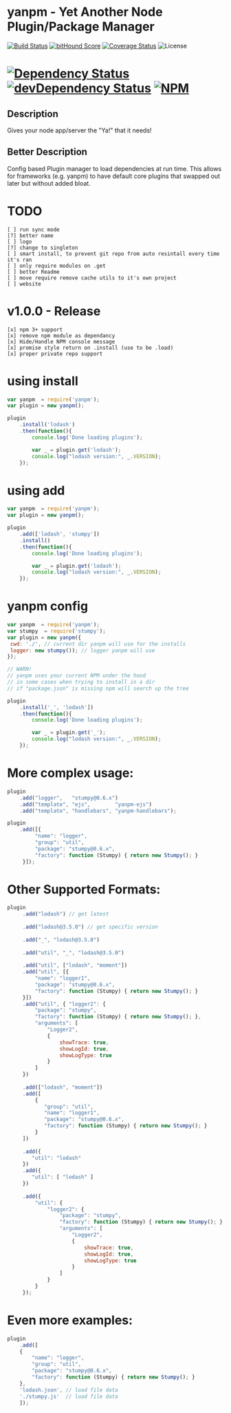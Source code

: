 # yanpm - Yet Another Node Plugin/Package Manager
[![Build Status](https://secure.travis-ci.org/jstty/yanpm.png?branch=master)](http://travis-ci.org/jstty/yanpm)
[![bitHound Score](https://www.bithound.io/github/jstty/yanpm/badges/score.svg?branch=master)](https://www.bithound.io/github/jstty/yanpm)
[![Coverage Status](https://coveralls.io/repos/jstty/yanpm/badge.svg?service=github&branch=master)](https://coveralls.io/github/jstty/yanpm?branch=master)
![License](https://img.shields.io/npm/l/yanpm.svg?branch=master)

[![Dependency Status](https://david-dm.org/jstty/yanpm.png?theme=shields.io&branch=master)](https://david-dm.org/jstty/yanpm)
[![devDependency Status](https://david-dm.org/jstty/yanpm/dev-status.png?theme=shields.io&branch=master)](https://david-dm.org/jstty/yanpm#info=devDependencies)
[![NPM](https://nodei.co/npm/yanpm.png)](https://nodei.co/npm/yanpm/)
==========================

## Description
Gives your node app/server the "Ya!" that it needs!

## Better Description
Config based Plugin manager to load dependencies at run time.
This allows for frameworks (e.g. yanpm) to have default core plugins that swapped out later but without added bloat.

# TODO
    [ ] run sync mode
    [?] better name
    [ ] logo
    [?] change to singleton
    [ ] smart install, to prevent git repo from auto resintall every time it's ran
    [ ] only require modules on .get
    [ ] better Readme
    [ ] move require remove cache utils to it's own project
    [ ] website

# v1.0.0 - Release
    [x] npm 3+ support
    [x] remove npm module as dependancy
    [x] Hide/Handle NPM console message
    [x] promise style return on .install (use to be .load)
    [x] proper private repo support

# using install
```javascript
var yanpm  = require('yanpm');
var plugin = new yanpm();

plugin
    .install('lodash')
    .then(function(){
        console.log('Done loading plugins');

        var _ = plugin.get('lodash');
        console.log("lodash version:", _.VERSION);
    });
```

# using add
```javascript
var yanpm  = require('yanpm');
var plugin = new yanpm();

plugin
    .add(['lodash', 'stumpy'])
    .install()
    .then(function(){
        console.log('Done loading plugins');

        var _ = plugin.get('lodash');
        console.log("lodash version:", _.VERSION);
    });
```

# yanpm config
```javascript
var yanpm  = require('yanpm');
var stumpy  = require('stumpy');
var plugin = new yanpm({
 cwd: './', // current dir yanpm will use for the installs
 logger: new stumpy()); // logger yanpm will use
});

// WARN!
// yanpm uses your current NPM under the hood
// in some cases when trying to install in a dir
// if "package.json" is missing npm will search up the tree

plugin
    .install('_', 'lodash'])
    .then(function(){
        console.log('Done loading plugins');

        var _ = plugin.get('_');
        console.log("lodash version:", _.VERSION);
    });
```

# More complex usage:
```javascript
plugin
    .add("logger",   "stumpy@0.6.x")
    .add("template", "ejs",        "yanpm-ejs")
    .add("template", "handlebars", "yanpm-handlebars");

plugin
    .add([{
         "name": "logger",
         "group": "util",
         "package": "stumpy@0.6.x",
         "factory": function (Stumpy) { return new Stumpy(); }
     }]);
```

# Other Supported Formats:
```javascript
plugin
     .add("lodash") // get latest
    
     .add("lodash@3.5.0") // get specific version
    
     .add("_", "lodash@3.5.0")
    
     .add("util", "_", "lodash@3.5.0")
    
     .add("util", ["lodash", "moment"])
     .add("util", [{
         "name": "logger1",
         "package": "stumpy@0.6.x",
         "factory": function (Stumpy) { return new Stumpy(); }
     }])
     .add("util", { "logger2": {
         "package": "stumpy",
         "factory": function (Stumpy) { return new Stumpy(); },
         "arguments": [
             "Logger2",
             {
                 showTrace: true,
                 showLogId: true,
                 showLogType: true
             }
         ]
     })
    
     .add(["lodash", "moment"])
     .add([
         {
            "group": "util",
            "name": "logger1",
            "package": "stumpy@0.6.x",
            "factory": function (Stumpy) { return new Stumpy(); }
         }
     ])
    
     .add({
        "util": "lodash"
     })
     .add({
        "util": [ "lodash" ]
     })
    
     .add({
         "util": {
             "logger2": {
                 "package": "stumpy",
                 "factory": function (Stumpy) { return new Stumpy(); },
                 "arguments": [
                     "Logger2",
                     {
                         showTrace: true,
                         showLogId: true,
                         showLogType: true
                     }
                 ]
             }
         }
     });
```

# Even more examples:
```javascript
plugin
    .add([
    {
        "name": "logger",
        "group": "util",
        "package": "stumpy@0.6.x",
        "factory": function (Stumpy) { return new Stumpy(); }
    },
    'lodash.json', // load file data
    './stumpy.js'  // load file data
    ]);
```

<!--
plugin
    .add([
    {
        "name": "basic-auth",
        "group": "route",
        "packages": "basic-auth",
        "dependencies": {
            "http": "express"
        },
        "route": {
            "setup": function(app, method, routeStr, func, options){
                var auth = function (req, res, next) {
                    function unauthorized(res) {
                        res.set('WWW-Authenticate', 'Basic realm='+(options.message || 'Authorization Required') );
                        return res.send(401);
                    }

                    var user = basicAuth(req);
                    if (!user || !user.name || !user.pass) {
                        return unauthorized(res);
                    }

                    if ( user.name === options.user &&
                         user.pass === options.pass ) {
                        return next();
                    } else {
                        return unauthorized(res);
                    }
                };

                app[ method ](routeStr, auth, func);
            }
        }
    },
    {
        "name": "ejs",
        "group": "template",
        "packages": "ejs",
        "template": {
            "isValidData": function(templateData) {
                if( templateData &&
                    (typeof templateData === 'string') &&
                    (templateData.indexOf('<%') != -1)
                ) {
                    return true;
                } else {
                    return false
                }
            },
            "isValidFileExtension": function(fileExt) {
                return fileExt === 'ejs';
            },
            "compile": function(templateData) {
                return ejs.compile(templateData);
            }
        }
    },
    {
        "name": "handlebars",
        "group": "template",
        "packages": "handlebars",
        "template": {
            "isValidData": function(templateData) {
                if( templateData &&
                    _.isString(templateData) &&
                    templateData.indexOf('{{') != -1) {
                    return true;
                } else {
                    return false
                }
            },
            "isValidFileExtension": function(fileExt) {
                return _.contains(['handlebars', 'hbs'], fileExt);
            },
            "compile": function(templateData) {
                return handlebars.compile(templateData);
            }
        }
    }
    ]);
-->